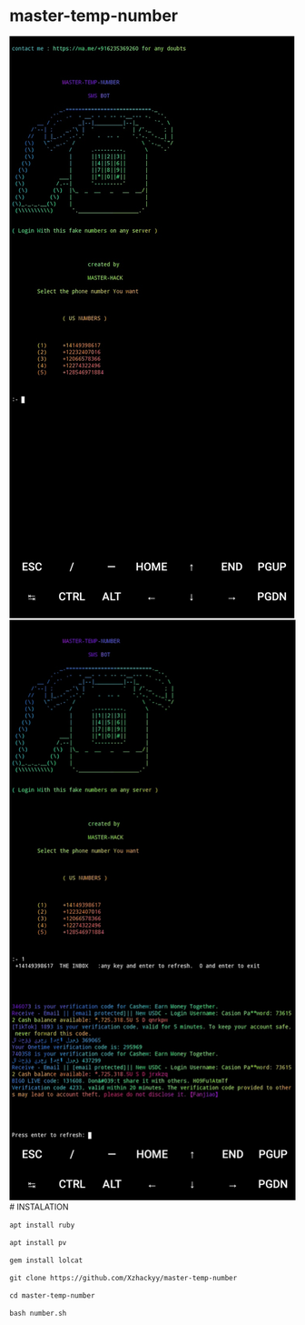 # master-temp-number

<img src="https://github.com/Xzhackyy/master-temp-number/blob/main/IMG_20231225_175942.jpg" alt="works">




<img src="https://github.com/Xzhackyy/master-temp-number/blob/main/IMG_20231225_180117.jpg" alt="use">
# INSTALATION 

`apt install ruby`

`apt install pv`

`gem install lolcat`

`git clone https://github.com/Xzhackyy/master-temp-number`

`cd master-temp-number`

`bash number.sh`



